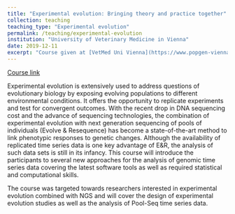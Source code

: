 ```yaml
---
title: "Experimental evolution: Bringing theory and practice together"
collection: teaching
teaching_type: "Experimental evolution"
permalink: /teaching/experimental-evolution
institution: "University of Veterinary Medicine in Vienna"
date: 2019-12-11
excerpt: "Course given at [VetMed Uni Vienna](https://www.popgen-vienna.at/training/experimental-evolution-course/)."
---
```

[Course link](https://www.popgen-vienna.at/training/other-courses/experimental-evolution-2017/)

Experimental evolution is extensively used to address questions of evolutionary biology by exposing evolving populations to different environmental conditions. It offers the opportunity to replicate experiments and test for convergent outcomes. With the recent drop in DNA sequencing cost and the advance of sequencing technologies, the combination of experimental evolution with next generation sequencing of pools of individuals (Evolve & Resequence) has become a state-of-the-art method to link phenotypic responses to genetic changes. Although the availability of replicated time series data is one key advantage of E&R, the analysis of such data sets is still in its infancy. This course will introduce the participants to several new approaches for the analysis of genomic time series data covering the latest software tools as well as required statistical and computational skills.

The course was targeted towards researchers interested in experimental evolution combined with NGS and will cover the design of experimental evolution studies as well as the analysis of Pool-Seq time series data.
